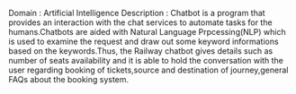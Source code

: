 Domain      : Artificial Intelligence
Description : Chatbot is a program that provides an interaction with the chat services to automate tasks for the humans.Chatbots are aided with Natural Language Prpcessing(NLP)
which is used to examine the request and draw out some keyword informations based on the keywords.Thus, the Railway chatbot gives details such as number of seats 
availability and it is able to hold the conversation with the user regarding booking of tickets,source and destination of journey,general FAQs about the booking system.
